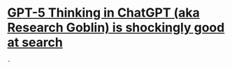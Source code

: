 # [GPT-5 Thinking in ChatGPT (aka Research Goblin) is shockingly good at search](https://simonwillison.net/2025/Sep/6/research-goblin/)
	-